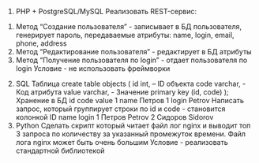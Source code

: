 1. PHP + PostgreSQL/MySQL
Реализовать REST-сервис:
1) Метод “Создание пользователя” - записывает в БД пользователя, генерирует
   пароль, передаваемые атрибуты: name, login, email, phone, address
2) Метод “Редактирование пользователя” - редактирует в БД атрибуты
3) Метод “Получение пользователя по login” - отдает пользователя по login 
Условие - не использовать фреймворки
2. SQL
   Таблица
   create table objects (
   id int, – ID объекта
   code varchar, - Код атрибута
   value varchar, - Значение
   primary key (id, code)
   );
   Хранение в БД
   id code value
   1 name Петров
   1 login Petrov
   Написать запрос, который группирует строки по id и code - становится колонкой
   ID name login
   1 Петров Petrov
   2 Сидоров Sidorov
3. Python
   Сделать скрипт который читает файл лог nginx и выводит топ 3 запроса по
   количеству за указанный промежуток времени. Файл лога nginx может быть очень
   большим
   Условие - реализовать стандартной библиотекой